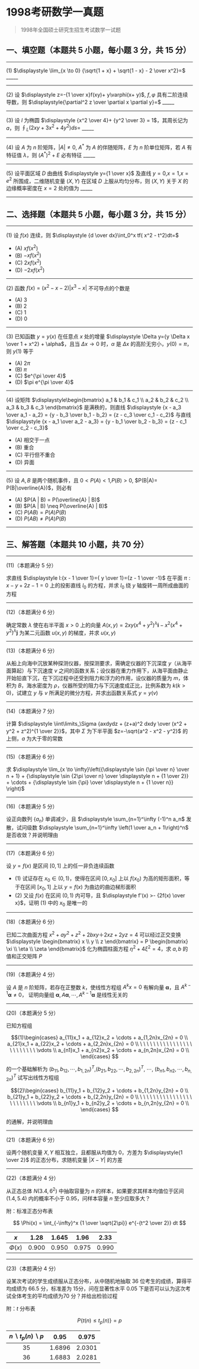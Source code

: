 # 1998考研数学一真题

[annotation]: <id> (ddc356ca-e6fe-456f-8a1d-dac412318873)
[annotation]: <status> (public)
[annotation]: <create_time> (2021-03-16 11:19:21)
[annotation]: <category> (数学理论)
[annotation]: <tags> (考研数学)
[annotation]: <comments> (true)
[annotation]: <topic> (考研数学一真题)
[annotation]: <index> (-1998)
[annotation]: <url> (http://blog.ccyg.studio/article/ddc356ca-e6fe-456f-8a1d-dac412318873)

> 1998年全国硕士研究生招生考试数学一试题

## 一、填空题（本题共 5 小题，每小题 3 分，共 15 分）

---

(1) $\displaystyle \lim_{x \to 0} {\sqrt{1 + x} + \sqrt{1 - x} - 2 \over x^2}=$ \_\_\_\_\_

---

(2) 设 $\displaystyle z=-{1 \over x}f(xy)+ y\varphi(x+ y)$, $f,\varphi$ 具有二阶连续导数，则 $\displaystyle{\partial^2 z \over \partial x \partial y}=$ \_\_\_\_\_

---

(3) 设 $l$ 为椭圆 $\displaystyle {x^2 \over 4}+ {y^2 \over 3} = 1$，其周长记为 $a$，则 $\displaystyle\oint_L (2xy+3x^2 +4y^2)ds =$ \_\_\_\_\_

---

(4) 设 $A$ 为 $n$ 阶矩阵，$|A| \neq 0$, $A^*$ 为 $A$ 的伴随矩阵，$E$ 为 $n$ 阶单位矩阵，若 $A$ 有特征值 $\lambda$，则 $(A^*)^2 + E$ 必有特征 \_\_\_\_\_

---

(5) 设平面区域 $D$ 由曲线 $\displaystyle y={1 \over x}$ 及直线 $y = 0$,$x = 1$,$x = e^2$ 所围成，二维随机变量 $(X,Y)$ 在区域 $D$ 上服从均匀分布，则 $(X,Y)$ 关于 $X$ 的边缘概率密度在 $x=2$ 处的值为 \_\_\_\_\_

---

## 二、选择题（本题共 5 小题，每小题 3 分，共 15 分）

---

(1) 设 $f(x)$ 连续，则 $\displaystyle {d \over dx}\int_0^x tf( x^2 - t^2)dt=$

- (A) $xf(x^2)$
- (B) $-xf(x^2)$
- (C) $2xf(x^2)$
- (D) $-2xf(x^2)$

---

(2) 函数 $f(x) = (x^2 -x-2)|x^3-x|$ 不可导点的个数是

- (A) $3$
- (B) $2$
- (C) $1$
- (D) $0$


---

(3) 已知函数 $y=y(x)$ 在任意点 $x$ 处的增量 $\displaystyle \Delta y={y \Delta x \over 1 + x^2} + \alpha$，且当 $\Delta x \to 0$ 时，$\alpha$ 是 $\Delta x$ 的高阶无穷小，$y(0)=\pi$，则 $y(1)$ 等于

- (A) $2\pi$
- (B) $\pi$
- (C) $e^{\pi \over 4}$
- (D) $\pi e^{\pi \over 4}$

---

(4) 设矩阵  $\displaystyle\begin{bmatrix} a_1 & b_1 & c_1 \\ a_2 & b_2 & c_2 \\ a_3 & b_3 & c_3 \end{bmatrix}$ 是满秩的，则直线 $\displaystyle {x - a_3 \over a_1 - a_2} = {y - b_3 \over b_1 - b_2} = {z - c_3 \over c_1 - c_2}$ 与直线 $\displaystyle {x - a_1 \over a_2 - a_3} = {y - b_1 \over b_2 - b_3} = {z - c_1 \over c_2 - c_3}$


- (A) 相交于一点
- (B) 重合
- (C) 平行但不重合
- (D) 异面

---

(5) 设 $A,B$ 是两个随机事件，且 $0 < P(A) < 1$,$P(B) > 0$, $P(B|A)= P(B|\overline{A})$，则必有

- (A) $P(A | B) = P(\overline{A} | B)$
- (B) $P(A | B) \neq P(\overline{A} | B)$
- (C) $P(AB) = P(A)P(B)$
- (D) $P(AB) \neq P(A)P(B)$

---

## 三、解答题（本题共 10 小题，共 70 分）

---

(11)（本题满分 5 分）

求直线 $\displaystyle l:{x - 1 \over 1}={ y \over 1}={z - 1 \over -1}$ 在平面 $\pi:x-y+2z-1= 0$ 上的投影直线 $l_0$ 的方程，并求 $l_0$ 绕 $y$ 轴旋转一周所成曲面的方程

---

(12)（本题满分 6 分）

确定常数 $\lambda$ 使在右半平面 $x>0$ 上的向量 $A(x, y) = 2xy(x^4 + y^2)^\lambda\boldsymbol{i}-x^2(x^4 + y^2)^\lambda\boldsymbol{j}$ 为某二元函数 $u(x,y)$ 的梯度，并求 $u(x,y)$

---

(13)（本题满分 6 分）

从船上向海中沉放某种探测仪器，按探测要求，需确定仪器的下沉深度 $y$（从海平面算起）与下沉速度 $v$ 之间的函数关系；设仪器在重力作用下，从海平面由静止开始铅直下沉，在下沉过程中还受到阻力和浮力的作用，设仪器的质量为 $m$，体积为 $B$，海水密度为 $\rho$，仪器所受的阻力与下沉速度成正比，比例系数为 $k(k > 0)$，试建立 $y$ 与 $v$ 所满足的微分方程，并求出函数关系式 $y=y(v)$

---

(14)（本题满分 7 分）

计算 $\displaystyle \iint\limits_\Sigma {axdydz + (z+a)^2 dxdy \over (x^2 + y^2 + z^2)^{1 \over 2}}$，其中 $\Sigma$ 为下半平面 $z=-\sqrt{a^2 - x^2 - y^2}$ 的上侧，$a$ 为大于零的常数

---

(15)（本题满分 6 分）

求 $\displaystyle \lim_{x \to \infty}\left({\displaystyle \sin {\pi \over n} \over n + 1} + {\displaystyle \sin {2\pi \over n} \over \displaystyle n + {1 \over 2}} + \cdots + {\displaystyle \sin {\pi} \over \displaystyle n + {1 \over n}} \right)$

---

(16)（本题满分 5 分）

设正向数列 $\{a_n\}$ 单调减少，且 $\displaystyle \sum_{n=1}^\infty (-1)^n a_n$ 发散，试问级数 $\displaystyle \sum_{n=1}^\infty \left(1 \over a_n + 1\right)^n$ 是否收敛？并说明理由

---

(17)（本题满分 6 分）

设 $y=f(x)$ 是区间 $[0, 1]$ 上的任一非负连续函数

- (1) 试证存在 $x_0 \in (0,1)$，使得在区间 $[0, x_0]$ 上以 $f(x_0)$ 为高的矩形面积，等于在区间 $[x_0, 1]$ 上以 $y=f(x)$ 为曲边的曲边梯形面积
- (2) 又设 $f(x)$ 在区间 $(0,1)$ 内可导，且 $\displaystyle f'(x) >- {2f(x) \over x}$，证明 (1) 中的 $x_0$ 是唯一的

---

(18)（本题满分 6 分）

已知二次曲面方程 $x^2 + ay^2 + z^2+2bxy＋2xz + 2yz = 4$ 可以经过正交变换 $\displaystyle \begin{bmatrix} x \\ y \\ z \end{bmatrix} = P \begin{bmatrix} \xi \\ \eta \\ \zeta \end{bmatrix}$ 化为椭圆柱面方程 $\eta^2 + 4\xi^2 = 4$，求 $a,b$ 的值和正交矩阵 $P$

---

(19)（本题满分 4 分）

设 $A$ 是 $n$ 阶矩阵，若存在正整数 $k$，使线性方程组 $A^kx=0$ 有解向量 $\boldsymbol{\alpha}$，且 $A^{k-1}\boldsymbol{\alpha} \neq 0$，
证明向量组 $\boldsymbol{\alpha}, A\boldsymbol{\alpha},\cdots,A^{k-1}\boldsymbol{\alpha}$ 是线性无关的

---

(20)（本题满分 5 分）

已知方程组

$$(1)\begin{cases}
a_{11}x_1 + a_{12}x_2 + \cdots + a_{1,2n}x_{2n}  = 0 \\
a_{21}x_1 + a_{22}x_2 + \cdots + a_{2,2n}x_{2n}  = 0 \\
\ \ \ \ \ \ \ \ \ \ \ \ \ \ \ \ \ \ \ \ \ \ \ \ \vdots \\
a_{n1}x_1 + a_{n2}x_2 + \cdots + a_{n,2n}x_{2n}  = 0 \\
\end{cases} $$

的一个基础解析为 $(b_{11},b_{12},\cdots, b_{1,2n})^T$,$(b_{21},b_{22},\cdots, b_{2,2n})^T$, $\cdots$, $(b_{n1},b_{n2},\cdots, b_{n,2n})^T$ 试写出线性方程组

$$(2)\begin{cases}
b_{11}y_1 + b_{12}y_2 + \cdots + b_{1,2n}y_{2n}  = 0 \\
b_{21}y_1 + b_{22}y_2 + \cdots + b_{2,2n}y_{2n}  = 0 \\
\ \ \ \ \ \ \ \ \ \ \ \ \ \ \ \ \ \ \ \ \ \ \ \ \vdots \\
b_{n1}y_1 + b_{n2}y_2 + \cdots + b_{n,2n}y_{2n}  = 0 \\
\end{cases} $$

的通解，并说明理由

---

(21)（本题满分 6 分）

设两个随机变量 $X,Y$ 相互独立，且都服从均值为 $0$，方差为 $\displaystyle{1 \over 2}$ 的正态分布，求随机变量 $|X - Y|$ 的方差

---

(22)（本题满分 4 分）

从正态总体 $N(3.4,6^2)$ 中抽取容量为 $n$ 的样本，如果要求其样本均值位于区间 $(1.4, 5.4)$ 内的概率不小于 $0.95$，问样本容量 $n$ 至少应取多大？

附：标准正态分布表

$$
\Phi(x) = \int_{-\infty}^x {1 \over \sqrt{2\pi}} e^{-{t^2 \over 2}} dt
$$


|    $x$    | $1.28$  | $1.645$ | $1.96$  | $2.33$  |
| :-------: | :-----: | :-----: | :-----: | :-----: |
| $\Phi(x)$ | $0.900$ | $0.950$ | $0.975$ | $0.990$ |

---

(23)（本题满分 4 分）

设某次考试的学生成绩服从正态分布，从中随机地抽取 $36$ 位考生的成绩，算得平均成绩为 $66.5$ 分，标准差为 $15$分，问在显著性水平 $0.05$ 下是否可以认为这次考试全体考生的平均成绩为$70$ 分？并给出检验过程

附：$t$ 分布表

$$
P\{t(n) \leqslant t_p(n)\}=p
$$

|  $n \backslash t_p(n) \backslash p$     |  $0.95$  | $0.975$  |
| :---: | :------: | :------: |
| $35$  | $1.6896$ | $2.0301$ |
| $36$  | $1.6883$ | $2.0281$ |



